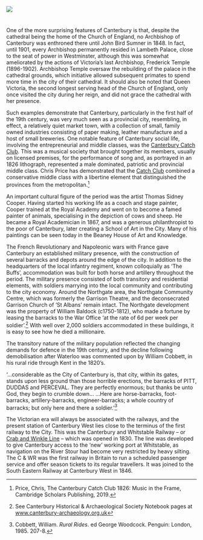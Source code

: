 <a href="https://dev.visual-essays.app"><img src="https://dev-visual-essays.netlify.app/images/ve-button.png"></a> <param ve-config title="Canterbury in the 19th Century" author="Martin Watts" layout="vtl" banner="/images/banners/19c.jpg">

<param ve-entity eid="Q29303" aliases="Canterbury">

#

One of the more surprising features of Canterbury is that, despite the cathedral being the home of the Church of England, no Archbishop of Canterbury was enthroned there until John Bird Sumner in 1848. In fact, until 1901, every Archbishop permanently resided in Lambeth Palace, close to the seat of power in Westminster, although this was somewhat ameliorated by the actions of Victoria’s last Archbishop, Frederick Temple (1896-1902). Archbishop Temple oversaw the rebuilding of the palace in the cathedral grounds, which initiative allowed subsequent primates to spend more time in the city of their cathedral. It should also be noted that Queen Victoria, the second longest serving head of the Church of England, only once visited the city during her reign, and did not grace the cathedral with her presence. 
<param ve-image url="https://stor.artstor.org/stor/0f2de866-06f5-4ffa-a17b-bdf59b8003f2" label="Canterbury Cathedral"> 

Such examples demonstrate that Canterbury, particularly in the first half of the 19th century, was very much seen as a provincial city, resembling, in effect, a relatively quiet market town, with a collection of small, family owned industries consisting of paper making, leather manufacture and a host of small breweries. One notable feature of Canterbury social life, involving the entrepreneurial and middle classes, was the [Canterbury Catch Club](/music/19c-catch-club). This was a musical society that brought together its members, usually on licensed premises, for the performance of song and, as portrayed in an 1826 lithograph, represented a male dominated, patriotic and provincial middle class. Chris Price has demonstrated that the [Catch Club](/music/19c-catch-club) combined a conservative middle class with a libertine element that distinguished the provinces from the metropolitan.[^ref1] 
<param ve-image url="/music/images/Beaney copy - Scaled and adjusted.jpg" label="Thomas Mann Baynes. The Canterbury Catch Club in full session in their room at the Prince of Wales - printed by Henry Ward, 1826" attribution="Canterbury Museums and Galleries">

An important cultural figure of the period was the artist Thomas Sidney Cooper. Having started his working life as a coach and stage painter, Cooper trained at the Royal Academy and went on to become a famed painter of animals, specialising in the depiction of cows and sheep. He became a Royal Academician in 1867, and was a generous philanthropist to the poor of Canterbury, later creating a School of Art in the City. Many of his paintings can be seen today in the Beaney House of Art and Knowledge. 
<param ve-image url="/20c/images/sidneycooper.jpg" label="The Sidney Cooper Gallery © Martin Crowther"> 

The French Revolutionary and Napoleonic wars with France gave Canterbury an established military presence, with the construction of several barracks and depots around the edge of the city. In addition to the headquarters of the local infantry regiment, known colloquially as ‘The Buffs’, accommodation was built for both horse and artillery throughout the period. The military presence consisted of both transitory and residential elements, with soldiers marrying into the local community and contributing to the city economy. Around the Northgate area, the Northgate Community Centre, which was formerly the Garrison Theatre, and the deconsecrated Garrison Church of ‘St Albans’ remain intact. The Northgate development was the property of William Baldock (c1750-1812), who made a fortune by leasing the barracks to the War Office ‘at the rate of 6d per week per soldier’.[^ref2] With well over 2,000 soldiers accommodated in these buildings, it is easy to see how he died a millionaire. 
<param ve-image url="https://upload.wikimedia.org/wikipedia/commons/6/6a/Thomas_Sidney_Cooper_-_Schafe_und_Kuh_auf_der_Weide.jpg" label="Sheep and Cow" attribution="Thomas Sidney Cooper, Public domain, via Wikimedia Commons">

The transitory nature of the military population reflected the changing demands for defence in the 19th century, and the decline following demobilisation after Waterloo was commented upon by William Cobbett, in his rural ride through Kent in the 1820’s.

‘…considerable as the City of Canterbury is, that city, within 
its gates, stands upon less ground than those horrible erections, the barracks of PITT, DUDDAS and PERCEVAL. 
They are perfectly enormous; but thanks be unto God, they begin to crumble down… …Here are horse-barracks, foot-barracks, artillery-barracks, engineer-barracks; a whole 
country of barracks; but only here and there a soldier.’[^ref3]

The Victorian era will always be associated with the railways, and the present station of Canterbury West lies close to the terminus of the first railway to the City. This was the Canterbury and Whitstable Railway – or [Crab and Winkle Line](/canterbury/20c-canterbury-railway) – which was opened in 1830. The line was developed to give Canterbury access to the ‘new’ working port at Whitstable, as navigation on the River Stour had become very restricted by heavy silting. The C & WR was the first railway in Britain to run a scheduled passenger service and offer season tickets to its regular travellers. It was joined to the South Eastern Railway at Canterbury West in 1846.
<param ve-image url="https://stor.artstor.org/stor/c968b1f6-1fe2-4b97-ba54-488194230fed" label="The Crab and Winkle Railway" attribution="Astrid Stilma, by kind permission of Patrick Marrin"> 

[^ref1]: Price, Chris, The Canterbury Catch Club 1826: Music in the Frame, Cambridge Scholars Publishing, 2019.   
[^ref2]: See Canterbury Historical & Archaeological Society Notebook pages at www.canterbury-archaeology.org.uk   
[^ref3]: Cobbett, William. _Rural Rides_.  ed George Woodcock. Penguin: London, 1985. 207-8.   
<param ve-image url="https://stor.artstor.org/stor/2b9ded2c-0e81-46b0-9dcb-9e3c87d4d735" label="The Crab and Winkle Railway" attribution="Astrid Stilma, by kind permission of Patrick Marrin"> 
